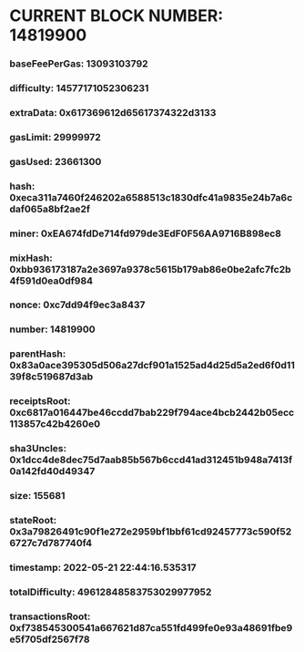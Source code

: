 # CURRENT BLOCK NUMBER: 14819900

### baseFeePerGas: 13093103792
### difficulty: 14577171052306231
### extraData: 0x617369612d65617374322d3133
### gasLimit: 29999972
### gasUsed: 23661300
### hash: 0xeca311a7460f246202a6588513c1830dfc41a9835e24b7a6cdaf065a8bf2ae2f
### miner: 0xEA674fdDe714fd979de3EdF0F56AA9716B898ec8
### mixHash: 0xbb936173187a2e3697a9378c5615b179ab86e0be2afc7fc2b4f591d0ea0df984
### nonce: 0xc7dd94f9ec3a8437
### number: 14819900
### parentHash: 0x83a0ace395305d506a27dcf901a1525ad4d25d5a2ed6f0d1139f8c519687d3ab
### receiptsRoot: 0xc6817a016447be46ccdd7bab229f794ace4bcb2442b05ecc113857c42b4260e0
### sha3Uncles: 0x1dcc4de8dec75d7aab85b567b6ccd41ad312451b948a7413f0a142fd40d49347
### size: 155681
### stateRoot: 0x3a79826491c90f1e272e2959bf1bbf61cd92457773c590f526727c7d787740f4
### timestamp: 2022-05-21 22:44:16.535317
### totalDifficulty: 49612848583753029977952
### transactionsRoot: 0xf738545300541a667621d87ca551fd499fe0e93a48691fbe9e5f705df2567f78
